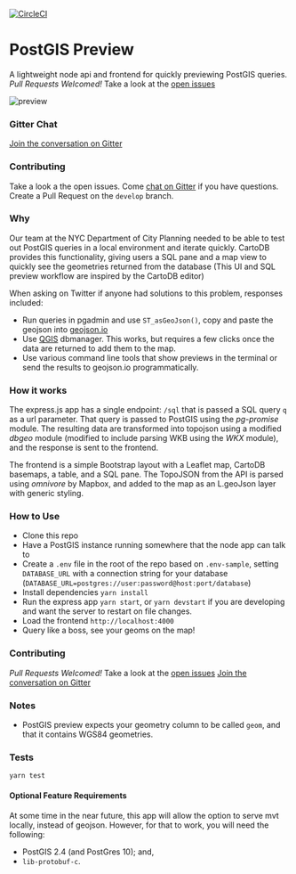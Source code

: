 [![CircleCI](https://circleci.com/gh/NYCPlanning/labs-postgis-preview/tree/develop.svg?style=svg)](https://circleci.com/gh/NYCPlanning/labs-postgis-preview/tree/develop)

# PostGIS Preview

A lightweight node api and frontend for quickly previewing PostGIS queries. _Pull Requests Welcomed!_ Take a look at the [open issues](https://github.com/chriswhong/postgis-preview/issues)

![preview](https://cloud.githubusercontent.com/assets/1833820/14897977/7e8088cc-0d52-11e6-9c0e-b56f3b2af954.gif)

### Gitter Chat

[Join the conversation on Gitter](https://gitter.im/postgis-preview/Lobby#)

### Contributing

Take a look a the open issues. Come [chat on Gitter](<(https://gitter.im/postgis-preview/Lobby#)>) if you have questions. Create a Pull Request on the `develop` branch.


### Why

Our team at the NYC Department of City Planning needed to be able to test out PostGIS queries in a local environment and iterate quickly. CartoDB provides this functionality, giving users a SQL pane and a map view to quickly see the geometries returned from the database (This UI and SQL preview workflow are inspired by the CartoDB editor)

When asking on Twitter if anyone had solutions to this problem, responses included:

- Run queries in pgadmin and use `ST_asGeoJson()`, copy and paste the geojson into [geojson.io](http://www.geojson.io)
- Use [QGIS](http://www.qgis.org/en/site/) dbmanager. This works, but requires a few clicks once the data are returned to add them to the map.
- Use various command line tools that show previews in the terminal or send the results to geojson.io programmatically.

### How it works

The express.js app has a single endpoint: `/sql` that is passed a SQL query `q` as a url parameter. That query is passed to PostGIS using the _pg-promise_ module. The resulting data are transformed into topojson using a modified _dbgeo_ module (modified to include parsing WKB using the _WKX_ module), and the response is sent to the frontend.

The frontend is a simple Bootstrap layout with a Leaflet map, CartoDB basemaps, a table, and a SQL pane. The TopoJSON from the API is parsed using _omnivore_ by Mapbox, and added to the map as an L.geoJson layer with generic styling.

### How to Use

- Clone this repo
- Have a PostGIS instance running somewhere that the node app can talk to
- Create a `.env` file in the root of the repo based on `.env-sample`, setting `DATABASE_URL` with a connection string for your database (`DATABASE_URL=postgres://user:password@host:port/database`)
- Install dependencies `yarn install`
- Run the express app `yarn start`, or `yarn devstart` if you are developing and want the server to restart on file changes.
- Load the frontend `http://localhost:4000`
- Query like a boss, see your geoms on the map!

### Contributing
_Pull Requests Welcomed!_  Take a look at the [open issues](https://github.com/chriswhong/postgis-preview/issues)
[Join the conversation on Gitter](https://gitter.im/postgis-preview/Lobby#)

### Notes

- PostGIS preview expects your geometry column to be called `geom`, and that it contains WGS84 geometries.

### Tests

`yarn test`

#### Optional Feature Requirements

At some time in the near future, this app will allow the option to serve mvt locally, instead of geojson. However, for that to work, you will need the following:

- PostGIS 2.4 (and PostGres 10); and,
- `lib-protobuf-c`.
